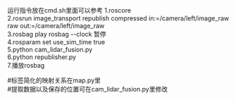 运行指令放在cmd.sh里面可以参考
1.roscore  
2.rosrun image_transport republish compressed in:=/camera/left/image_raw raw out:=/camera/left/image_raw   
3.rosbag play rosbag --clock 暂停  
4.rosparam set use_sim_time true  
5.python cam_lidar_fusion.py  
6.python republisher.py  
7.播放rosbag  

#标签简化的映射关系在map.py里  
#提取数据以及保存的位置可在cam_lidar_fusion.py里修改  
